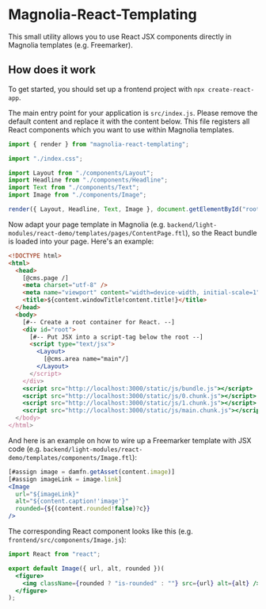 # Magnolia-React-Templating

This small utility allows you to use React JSX components directly in Magnolia templates (e.g. Freemarker).

## How does it work

To get started, you should set up a frontend project with `npx create-react-app`.

The main entry point for your application is `src/index.js`. Please remove the default content and replace it with the content below. This file registers all React components which you want to use within Magnolia templates.

```javascript
import { render } from "magnolia-react-templating";

import "./index.css";

import Layout from "./components/Layout";
import Headline from "./components/Headline";
import Text from "./components/Text";
import Image from "./components/Image";

render({ Layout, Headline, Text, Image }, document.getElementById("root"));
```

Now adapt your page template in Magnolia (e.g. `backend/light-modules/react-demo/templates/pages/ContentPage.ftl`), so the React bundle is loaded into your page. Here's an example:

```html
<!DOCTYPE html>
<html>
  <head>
    [@cms.page /]
    <meta charset="utf-8" />
    <meta name="viewport" content="width=device-width, initial-scale=1" />
    <title>${content.windowTitle!content.title!}</title>
  </head>
  <body>
    [#-- Create a root container for React. --]
    <div id="root">
      [#-- Put JSX into a script-tag below the root --]
      <script type="text/jsx">
        <Layout>
          [@cms.area name="main"/]
        </Layout>
      </script>
    </div>
    <script src="http://localhost:3000/static/js/bundle.js"></script>
    <script src="http://localhost:3000/static/js/0.chunk.js"></script>
    <script src="http://localhost:3000/static/js/1.chunk.js"></script>
    <script src="http://localhost:3000/static/js/main.chunk.js"></script>
  </body>
</html>
```

And here is an example on how to wire up a Freemarker template with JSX code (e.g. `backend/light-modules/react-demo/templates/components/Image.ftl`):

```jsx
[#assign image = damfn.getAsset(content.image)]
[#assign imageLink = image.link]
<Image
  url="${imageLink}"
  alt="${content.caption!'image'}"
  rounded={${(content.rounded!false)?c}}
/>
```

The corresponding React component looks like this (e.g. `frontend/src/components/Image.js`):

```jsx
import React from "react";

export default Image({ url, alt, rounded })(
  <figure>
    <img className={rounded ? "is-rounded" : ""} src={url} alt={alt} />
  </figure>
);
```
